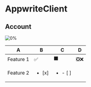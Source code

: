 # AppwriteClient

## Account
![0%](https://progress-bar.dev/0)

| A | B | C | D |
|---|---|---|---|
| Feature 1 | ✅ | ⬛ | ❎❌ |
| Feature 2 | <ul><li>[x]</li></ul> | <ul><li>- [ ]</li></ul> |
